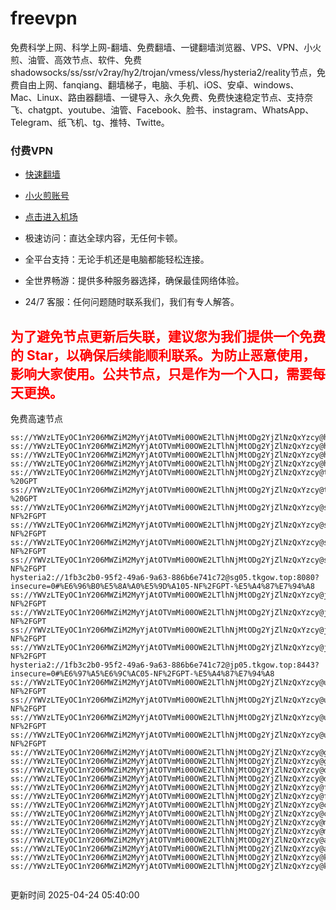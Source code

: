 # freevpn

免费科学上网、科学上网-翻墙、免费翻墙、一键翻墙浏览器、VPS、VPN、小火煎、油管、高效节点、软件、免费shadowsocks/ss/ssr/v2ray/hy2/trojan/vmess/vless/hysteria2/reality节点，免费自由上网、fanqiang、翻墙梯子，电脑、手机、iOS、安卓、windows、Mac、Linux、路由器翻墙、一键导入、永久免费、免费快速稳定节点、支持奈飞、chatgpt、youtube、油管、Facebook、脸书、instagram、WhatsApp、Telegram、纸飞机、tg、推特、Twitte。

### 付费VPN
* [快速翻墙](https://uhuio.top/) 

* [小火煎账号](https://free-clash.top/) 

* [点击进入机场](https://uhuio.top/) 

* 极速访问：直达全球内容，无任何卡顿。

* 全平台支持：无论手机还是电脑都能轻松连接。

* 全世界畅游：提供多种服务器选择，确保最佳网络体验。

* 24/7 客服：任何问题随时联系我们，我们有专人解答。

## <font color="red">为了避免节点更新后失联，建议您为我们提供一个免费的 Star，以确保后续能顺利联系。为防止恶意使用，影响大家使用。公共节点，只是作为一个入口，需要每天更换。</font>

免费高速节点

```ss://YWVzLTEyOC1nY206MWZiM2MyYjAtOTVmMi00OWE2LTlhNjMtODg2YjZlNzQxYzcy@hk01.jgrtoioceaw.help:50384#%E9%A6%99%E6%B8%AF01
ss://YWVzLTEyOC1nY206MWZiM2MyYjAtOTVmMi00OWE2LTlhNjMtODg2YjZlNzQxYzcy@hk02.jigreliewolf.click:17889#%E9%A6%99%E6%B8%AF02
ss://YWVzLTEyOC1nY206MWZiM2MyYjAtOTVmMi00OWE2LTlhNjMtODg2YjZlNzQxYzcy@hk03.jigreliewolf.click:10838#%E9%A6%99%E6%B8%AF03
ss://YWVzLTEyOC1nY206MWZiM2MyYjAtOTVmMi00OWE2LTlhNjMtODg2YjZlNzQxYzcy@hk04.jgrtoioceaw.help:29956#%E9%A6%99%E6%B8%AF04
ss://YWVzLTEyOC1nY206MWZiM2MyYjAtOTVmMi00OWE2LTlhNjMtODg2YjZlNzQxYzcy@hk05.ijgelrkasd.click:41284#%E9%A6%99%E6%B8%AF05
ss://YWVzLTEyOC1nY206MWZiM2MyYjAtOTVmMi00OWE2LTlhNjMtODg2YjZlNzQxYzcy@tw01.jigreliewolf.click:30995#%E5%8F%B0%E6%B9%BE01%20-%20GPT
ss://YWVzLTEyOC1nY206MWZiM2MyYjAtOTVmMi00OWE2LTlhNjMtODg2YjZlNzQxYzcy@tw02.ijgelrkasd.click:22610#%E5%8F%B0%E6%B9%BE02%20-%20GPT
ss://YWVzLTEyOC1nY206MWZiM2MyYjAtOTVmMi00OWE2LTlhNjMtODg2YjZlNzQxYzcy@sg01.jgrtoioceaw.help:55559#%E6%96%B0%E5%8A%A0%E5%9D%A101%20-NF%2FGPT
ss://YWVzLTEyOC1nY206MWZiM2MyYjAtOTVmMi00OWE2LTlhNjMtODg2YjZlNzQxYzcy@sg02.jigreliewolf.click:40574#%E6%96%B0%E5%8A%A0%E5%9D%A102%20-NF%2FGPT
ss://YWVzLTEyOC1nY206MWZiM2MyYjAtOTVmMi00OWE2LTlhNjMtODg2YjZlNzQxYzcy@sg03.ijgelrkasd.click:23716#%E6%96%B0%E5%8A%A0%E5%9D%A103%20-NF%2FGPT
ss://YWVzLTEyOC1nY206MWZiM2MyYjAtOTVmMi00OWE2LTlhNjMtODg2YjZlNzQxYzcy@sg04.jgrtoioceaw.help:17971#%E6%96%B0%E5%8A%A0%E5%9D%A104%20-NF%2FGPT
hysteria2://1fb3c2b0-95f2-49a6-9a63-886b6e741c72@sg05.tkgow.top:8080?insecure=0#%E6%96%B0%E5%8A%A0%E5%9D%A105-NF%2FGPT-%E5%A4%87%E7%94%A8
ss://YWVzLTEyOC1nY206MWZiM2MyYjAtOTVmMi00OWE2LTlhNjMtODg2YjZlNzQxYzcy@jp01.jgrtoioceaw.help:58645#%E6%97%A5%E6%9C%AC01%20-NF%2FGPT
ss://YWVzLTEyOC1nY206MWZiM2MyYjAtOTVmMi00OWE2LTlhNjMtODg2YjZlNzQxYzcy@jp02.jgrtoioceaw.help:47462#%E6%97%A5%E6%9C%AC02%20-NF%2FGPT
ss://YWVzLTEyOC1nY206MWZiM2MyYjAtOTVmMi00OWE2LTlhNjMtODg2YjZlNzQxYzcy@jp03.jigreliewolf.click:33414#%E6%97%A5%E6%9C%AC03%20-NF%2FGPT
ss://YWVzLTEyOC1nY206MWZiM2MyYjAtOTVmMi00OWE2LTlhNjMtODg2YjZlNzQxYzcy@jp04.ijgelrkasd.click:58223#%E6%97%A5%E6%9C%AC04%20-NF%2FGPT
hysteria2://1fb3c2b0-95f2-49a6-9a63-886b6e741c72@jp05.tkgow.top:8443?insecure=0#%E6%97%A5%E6%9C%AC05-NF%2FGPT-%E5%A4%87%E7%94%A8
ss://YWVzLTEyOC1nY206MWZiM2MyYjAtOTVmMi00OWE2LTlhNjMtODg2YjZlNzQxYzcy@us01.jgrtoioceaw.help:48129#%E7%BE%8E%E5%9B%BD01%20-NF%2FGPT
ss://YWVzLTEyOC1nY206MWZiM2MyYjAtOTVmMi00OWE2LTlhNjMtODg2YjZlNzQxYzcy@us02.jgrtoioceaw.help:44907#%E7%BE%8E%E5%9B%BD02%20-NF%2FGPT
ss://YWVzLTEyOC1nY206MWZiM2MyYjAtOTVmMi00OWE2LTlhNjMtODg2YjZlNzQxYzcy@us03.jigreliewolf.click:43330#%E7%BE%8E%E5%9B%BD03%20-NF%2FGPT
ss://YWVzLTEyOC1nY206MWZiM2MyYjAtOTVmMi00OWE2LTlhNjMtODg2YjZlNzQxYzcy@us04.ijgelrkasd.click:44130#%E7%BE%8E%E5%9B%BD04%20-NF%2FGPT
ss://YWVzLTEyOC1nY206MWZiM2MyYjAtOTVmMi00OWE2LTlhNjMtODg2YjZlNzQxYzcy@gb01.jgrtoioceaw.help:27765#%E8%8B%B1%E5%9B%BD01
ss://YWVzLTEyOC1nY206MWZiM2MyYjAtOTVmMi00OWE2LTlhNjMtODg2YjZlNzQxYzcy@gb02.jigreliewolf.click:52762#%E8%8B%B1%E5%9B%BD02
ss://YWVzLTEyOC1nY206MWZiM2MyYjAtOTVmMi00OWE2LTlhNjMtODg2YjZlNzQxYzcy@de01.jgrtoioceaw.help:20635#%E5%BE%B7%E5%9B%BD01
ss://YWVzLTEyOC1nY206MWZiM2MyYjAtOTVmMi00OWE2LTlhNjMtODg2YjZlNzQxYzcy@de02.jigreliewolf.click:52770#%E5%BE%B7%E5%9B%BD02
ss://YWVzLTEyOC1nY206MWZiM2MyYjAtOTVmMi00OWE2LTlhNjMtODg2YjZlNzQxYzcy@fr01.ijgelrkasd.click:32568#%E6%B3%95%E5%9B%BD01
ss://YWVzLTEyOC1nY206MWZiM2MyYjAtOTVmMi00OWE2LTlhNjMtODg2YjZlNzQxYzcy@fr02.jigreliewolf.click:45265#%E6%B3%95%E5%9B%BD02
ss://YWVzLTEyOC1nY206MWZiM2MyYjAtOTVmMi00OWE2LTlhNjMtODg2YjZlNzQxYzcy@ca01.jigreliewolf.click:30461#%E5%8A%A0%E6%8B%BF%E5%A4%A701
ss://YWVzLTEyOC1nY206MWZiM2MyYjAtOTVmMi00OWE2LTlhNjMtODg2YjZlNzQxYzcy@ca02.ijgelrkasd.click:24053#%E5%8A%A0%E6%8B%BF%E5%A4%A702
ss://YWVzLTEyOC1nY206MWZiM2MyYjAtOTVmMi00OWE2LTlhNjMtODg2YjZlNzQxYzcy@my01.jigreliewolf.click:52408#%E9%A9%AC%E6%9D%A5%E8%A5%BF%E4%BA%9A01
ss://YWVzLTEyOC1nY206MWZiM2MyYjAtOTVmMi00OWE2LTlhNjMtODg2YjZlNzQxYzcy@my02.ijgelrkasd.click:25519#%E9%A9%AC%E6%9D%A5%E8%A5%BF%E4%BA%9A02
ss://YWVzLTEyOC1nY206MWZiM2MyYjAtOTVmMi00OWE2LTlhNjMtODg2YjZlNzQxYzcy@au01.jgrtoioceaw.help:13460#%E6%BE%B3%E5%A4%A7%E5%88%A9%E4%BA%9A01
ss://YWVzLTEyOC1nY206MWZiM2MyYjAtOTVmMi00OWE2LTlhNjMtODg2YjZlNzQxYzcy@au02.ijgelrkasd.click:46073#%E6%BE%B3%E5%A4%A7%E5%88%A9%E4%BA%9A02
ss://YWVzLTEyOC1nY206MWZiM2MyYjAtOTVmMi00OWE2LTlhNjMtODg2YjZlNzQxYzcy@ko01.jgrtoioceaw.help:46108#%E9%9F%A9%E5%9B%BD01
ss://YWVzLTEyOC1nY206MWZiM2MyYjAtOTVmMi00OWE2LTlhNjMtODg2YjZlNzQxYzcy@ko02.jigreliewolf.click:50181#%E9%9F%A9%E5%9B%BD02


```
更新时间 2025-04-24 05:40:00